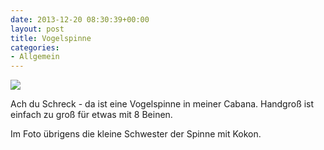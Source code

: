 ```yaml
---
date: 2013-12-20 08:30:39+00:00
layout: post
title: Vogelspinne
categories:
- Allgemein
---
```


[![](http://clemi.ag3r.at/wp-content/uploads/2013/12/wpid-Photo-19.12.2013-1953.jpg)](http://clemi.ag3r.at/wp-content/uploads/2013/12/wpid-Photo-19.12.2013-1953.jpg)





Ach du Schreck - da ist eine Vogelspinne in meiner Cabana. Handgroß ist einfach zu groß für etwas mit 8 Beinen. 





Im Foto übrigens die kleine Schwester der Spinne mit   Kokon. 




